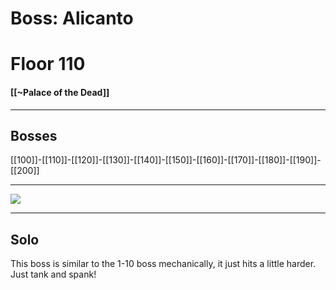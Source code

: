 # Boss: Alicanto
# Floor 110
#### [[~Palace of the Dead]]

---
## Bosses

 [[100]]-[[110]]-[[120]]-[[130]]-[[140]]-[[150]]-[[160]]-[[170]]-[[180]]-[[190]]-[[200]]

---
 
![](https://lh3.googleusercontent.com/iIruRUB-IOCU9BavW0pOdxDHbNB7P9Ek650ZzIH0XzicyGTeiDAJhfBB1DN9YYVjkzBaoolIp8Xd8jneV1LNl85EEN7CQLNTMfS3je_B4_0iVgorH7c7YVpJABbjZ7kQXgzflebv)

--- 

## Solo
This boss is similar to the 1-10 boss mechanically, it just hits a little harder. Just tank and spank!




